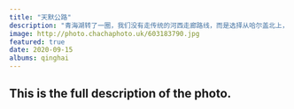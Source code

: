 ```yaml
---
title: "天默公路"
description: "青海湖转了一圈，我们没有走传统的河西走廊路线，而是选择从哈尔盖北上，穿祁连山到祁连县。这中间走了天默公路、盘大公路等，前半段我们选择走了小路，后半段因为天色已经晚了，就选择走大路。有些路段还在修，需要等待挖机施工一段时间后，单边放行通过。到盘山公路的时候基本上就是砂石路了。傍晚时分，回首望去。那连绵起伏的祁连山和蜿蜒的公路，令我至今仍想回去看看。虽然它可能已经变成了沥青路面。"
image: http://photo.chachaphoto.uk/603183790.jpg
featured: true
date: 2020-09-15
albums: qinghai
---
```


## This is the full description of the photo.
